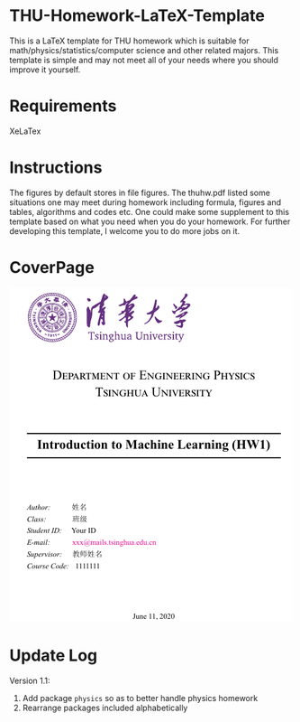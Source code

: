 # THU-Homework-LaTeX-Template
This is a LaTeX template for THU homework which is suitable for math/physics/statistics/computer science and other related majors. This template is simple and may not meet all of your needs where you should improve it yourself.
# Requirements
XeLaTex
# Instructions
The figures by default stores in file figures. The thuhw.pdf listed some situations one may meet during homework including formula, figures and tables, algorithms and codes etc. One could make some supplement to this template based on what you need when you do your homework. For further developing this template, I welcome you to do more jobs on it.
# CoverPage
![avatar](cover.png)
# Update Log
Version 1.1:
1. Add package `physics` so as to better handle physics homework
2. Rearrange packages included alphabetically
